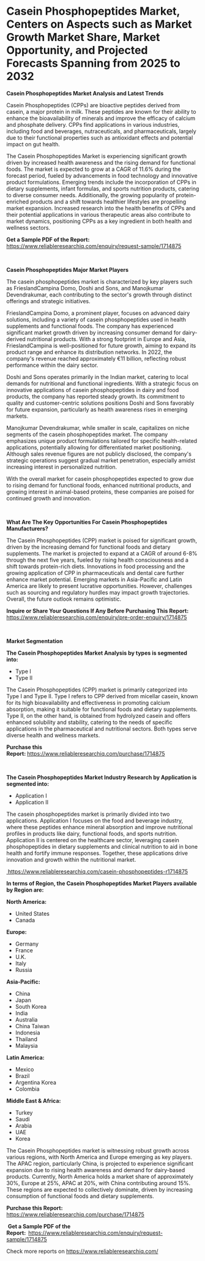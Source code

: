 <p><h1>Casein Phosphopeptides Market, Centers on Aspects such as Market Growth Market Share, Market Opportunity, and Projected Forecasts Spanning from 2025 to 2032</h1></p><p><strong>Casein Phosphopeptides Market Analysis and Latest Trends</strong></p>
<p><p>Casein Phosphopeptides (CPPs) are bioactive peptides derived from casein, a major protein in milk. These peptides are known for their ability to enhance the bioavailability of minerals and improve the efficacy of calcium and phosphate delivery. CPPs find applications in various industries, including food and beverages, nutraceuticals, and pharmaceuticals, largely due to their functional properties such as antioxidant effects and potential impact on gut health.</p><p>The Casein Phosphopeptides Market is experiencing significant growth driven by increased health awareness and the rising demand for functional foods. The market is expected to grow at a CAGR of 11.6% during the forecast period, fueled by advancements in food technology and innovative product formulations. Emerging trends include the incorporation of CPPs in dietary supplements, infant formulas, and sports nutrition products, catering to diverse consumer needs. Additionally, the growing popularity of protein-enriched products and a shift towards healthier lifestyles are propelling market expansion. Increased research into the health benefits of CPPs and their potential applications in various therapeutic areas also contribute to market dynamics, positioning CPPs as a key ingredient in both health and wellness sectors.</p></p>
<p><strong>Get a Sample PDF of the Report:&nbsp;</strong> <a href="https://www.reliableresearchiq.com/enquiry/request-sample/1714875?utm_campaign=1906&utm_medium=2&utm_source=Github&utm_content=ia&utm_term=11012025&utm_id=casein-phosphopeptides">https://www.reliableresearchiq.com/enquiry/request-sample/1714875</a></p>
<p>&nbsp;</p>
<p><strong>Casein Phosphopeptides Major Market Players</strong></p>
<p><p>The casein phosphopeptides market is characterized by key players such as FrieslandCampina Domo, Doshi and Sons, and Manojkumar Devendrakumar, each contributing to the sector's growth through distinct offerings and strategic initiatives.</p><p>FrieslandCampina Domo, a prominent player, focuses on advanced dairy solutions, including a variety of casein phosphopeptides used in health supplements and functional foods. The company has experienced significant market growth driven by increasing consumer demand for dairy-derived nutritional products. With a strong footprint in Europe and Asia, FrieslandCampina is well-positioned for future growth, aiming to expand its product range and enhance its distribution networks. In 2022, the company's revenue reached approximately €11 billion, reflecting robust performance within the dairy sector.</p><p>Doshi and Sons operates primarily in the Indian market, catering to local demands for nutritional and functional ingredients. With a strategic focus on innovative applications of casein phosphopeptides in dairy and food products, the company has reported steady growth. Its commitment to quality and customer-centric solutions positions Doshi and Sons favorably for future expansion, particularly as health awareness rises in emerging markets.</p><p>Manojkumar Devendrakumar, while smaller in scale, capitalizes on niche segments of the casein phosphopeptides market. The company emphasizes unique product formulations tailored for specific health-related applications, potentially allowing for differentiated market positioning. Although sales revenue figures are not publicly disclosed, the company's strategic operations suggest gradual market penetration, especially amidst increasing interest in personalized nutrition.</p><p>With the overall market for casein phosphopeptides expected to grow due to rising demand for functional foods, enhanced nutritional products, and growing interest in animal-based proteins, these companies are poised for continued growth and innovation.</p></p>
<p>&nbsp;</p>
<p><strong>What Are The Key Opportunities For Casein Phosphopeptides Manufacturers?</strong></p>
<p><p>The Casein Phosphopeptides (CPP) market is poised for significant growth, driven by the increasing demand for functional foods and dietary supplements. The market is projected to expand at a CAGR of around 6-8% through the next five years, fueled by rising health consciousness and a shift towards protein-rich diets. Innovations in food processing and the growing application of CPP in pharmaceuticals and dental care further enhance market potential. Emerging markets in Asia-Pacific and Latin America are likely to present lucrative opportunities. However, challenges such as sourcing and regulatory hurdles may impact growth trajectories. Overall, the future outlook remains optimistic.</p></p>
<p><strong>Inquire or Share Your Questions If Any Before Purchasing This Report:</strong> <a href="https://www.reliableresearchiq.com/enquiry/pre-order-enquiry/1714875?utm_campaign=1906&utm_medium=2&utm_source=Github&utm_content=ia&utm_term=11012025&utm_id=casein-phosphopeptides">https://www.reliableresearchiq.com/enquiry/pre-order-enquiry/1714875</a></p>
<p>&nbsp;</p>
<p><strong>Market Segmentation</strong></p>
<p><strong>The Casein Phosphopeptides Market Analysis by types is segmented into:</strong></p>
<p><ul><li>Type I</li><li>Type II</li></ul></p>
<p><p>The Casein Phosphopeptides (CPP) market is primarily categorized into Type I and Type II. Type I refers to CPP derived from micellar casein, known for its high bioavailability and effectiveness in promoting calcium absorption, making it suitable for functional foods and dietary supplements. Type II, on the other hand, is obtained from hydrolyzed casein and offers enhanced solubility and stability, catering to the needs of specific applications in the pharmaceutical and nutritional sectors. Both types serve diverse health and wellness markets.</p></p>
<p><strong>Purchase this Report:&nbsp;</strong><a href="https://www.reliableresearchiq.com/purchase/1714875?utm_campaign=1906&utm_medium=2&utm_source=Github&utm_content=ia&utm_term=11012025&utm_id=casein-phosphopeptides">https://www.reliableresearchiq.com/purchase/1714875</a></p>
<p>&nbsp;</p>
<p><strong>The Casein Phosphopeptides Market Industry Research by Application is segmented into:</strong></p>
<p><ul><li>Application I</li><li>Application II</li></ul></p>
<p><p>The casein phosphopeptides market is primarily divided into two applications. Application I focuses on the food and beverage industry, where these peptides enhance mineral absorption and improve nutritional profiles in products like dairy, functional foods, and sports nutrition. Application II is centered on the healthcare sector, leveraging casein phosphopeptides in dietary supplements and clinical nutrition to aid in bone health and fortify immune responses. Together, these applications drive innovation and growth within the nutritional market.</p></p>
<p><a href="https://www.reliableresearchiq.com/casein-phosphopeptides-r1714875?utm_campaign=1906&utm_medium=2&utm_source=Github&utm_content=ia&utm_term=11012025&utm_id=casein-phosphopeptides">&nbsp;https://www.reliableresearchiq.com/casein-phosphopeptides-r1714875</a></p>
<p><strong>In terms of Region, the Casein Phosphopeptides Market Players available by Region are:</strong></p>
<p>
    <p> <strong> North America: </strong>
        <ul>
            <li>United States</li>
            <li>Canada</li>
        </ul>
        </p> 
    <p> <strong> Europe: </strong>
        <ul>
            <li>Germany</li>
            <li>France</li>
            <li>U.K.</li>
            <li>Italy</li>
            <li>Russia</li>
        </ul>
        </p> 
    <p> <strong> Asia-Pacific: </strong>
        <ul>
            <li>China</li>
            <li>Japan</li>
            <li>South Korea</li>
            <li>India</li>
            <li>Australia</li>
            <li>China Taiwan</li>
            <li>Indonesia</li>
            <li>Thailand</li>
            <li>Malaysia</li>
        </ul>
        </p> 
    <p> <strong> Latin America: </strong>
        <ul>
            <li>Mexico</li>
            <li>Brazil</li>
            <li>Argentina Korea</li>
            <li>Colombia</li>
        </ul>
        </p> 
    <p> <strong> Middle East & Africa: </strong>
        <ul>
            <li>Turkey</li>
            <li>Saudi</li>
            <li>Arabia</li>
            <li>UAE</li>
            <li>Korea</li>
        </ul>
    </p>
    </p>
<p><p>The Casein Phosphopeptides market is witnessing robust growth across various regions, with North America and Europe emerging as key players. The APAC region, particularly China, is projected to experience significant expansion due to rising health awareness and demand for dairy-based products. Currently, North America holds a market share of approximately 30%, Europe at 25%, APAC at 20%, with China contributing around 15%. These regions are expected to collectively dominate, driven by increasing consumption of functional foods and dietary supplements.</p></p>
<p><strong>Purchase this Report: </strong><a href="https://www.reliableresearchiq.com/purchase/1714875?utm_campaign=1906&utm_medium=2&utm_source=Github&utm_content=ia&utm_term=11012025&utm_id=casein-phosphopeptides">https://www.reliableresearchiq.com/purchase/1714875</a></p>
<p>&nbsp;<strong>Get a Sample PDF of the Report:&nbsp;&nbsp;</strong><a href="https://www.reliableresearchiq.com/enquiry/request-sample/1714875?utm_campaign=1906&utm_medium=2&utm_source=Github&utm_content=ia&utm_term=11012025&utm_id=casein-phosphopeptides">https://www.reliableresearchiq.com/enquiry/request-sample/1714875</a></p>
<p><strong></strong></p>
<p>Check more reports on <a href="https://www.reliableresearchiq.com/?utm_campaign=1906&utm_medium=2&utm_source=Github&utm_content=ia&utm_term=11012025&utm_id=casein-phosphopeptides">https://www.reliableresearchiq.com/</a></p>